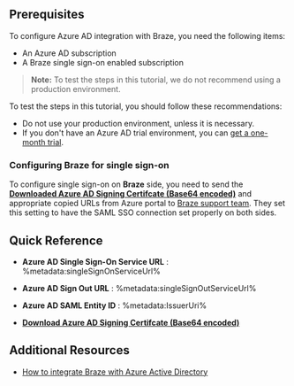 ## Prerequisites

To configure Azure AD integration with Braze, you need the following items:

- An Azure AD subscription
- A Braze single sign-on enabled subscription

> **Note:**
> To test the steps in this tutorial, we do not recommend using a production environment.

To test the steps in this tutorial, you should follow these recommendations:

- Do not use your production environment, unless it is necessary.
- If you don't have an Azure AD trial environment, you can [get a one-month trial](https://azure.microsoft.com/pricing/free-trial/).

### Configuring Braze for single sign-on

To configure single sign-on on **Braze** side, you need to send the **[Downloaded Azure AD Signing Certifcate (Base64 encoded)](%metadata:certificateDownloadBase64Url%)** and appropriate copied URLs from Azure portal to [Braze support team](mailto:support@braze.com). They set this setting to have the SAML SSO connection set properly on both sides.

## Quick Reference

* **Azure AD Single Sign-On Service URL** : %metadata:singleSignOnServiceUrl%

* **Azure AD Sign Out URL** : %metadata:singleSignOutServiceUrl%

* **Azure AD SAML Entity ID** : %metadata:IssuerUri%

* **[Download Azure AD Signing Certifcate (Base64 encoded)](%metadata:certificateDownloadBase64Url%)**

## Additional Resources

* [How to integrate Braze with Azure Active Directory](https://docs.microsoft.com/azure/active-directory/saas-apps/braze-tutorial)
